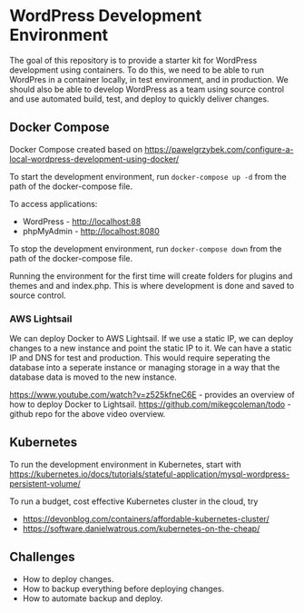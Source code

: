 # WordPress Development Environment

The goal of this repository is to provide a starter kit for WordPress development using containers. To do this, we need to be able to run WordPres in a container locally, in test environment, and in production. We should also be able to develop WordPress as a team using source control and use automated build, test, and deploy to quickly deliver changes.

## Docker Compose

Docker Compose created based on <https://pawelgrzybek.com/configure-a-local-wordpress-development-using-docker/>

To start the development environment, run `docker-compose up -d` from the path of the docker-compose file.

To access applications:

* WordPress - <http://localhost:88>
* phpMyAdmin - <http://localhost:8080>

To stop the development environment, run `docker-compose down` from the path of the docker-compose file.

Running the environment for the first time will create folders for plugins and themes and and index.php. This is where development is done and saved to source control.

### AWS Lightsail

We can deploy Docker to AWS Lightsail. If we use a static IP, we can deploy changes to a new instance and point the static IP to it. We can have a static IP and DNS for test and production. This would require seperating the database into a seperate instance or managing storage in a way that the database data is moved to the new instance.

https://www.youtube.com/watch?v=z525kfneC6E - provides an overview of how to deploy Docker to Lightsail.
https://github.com/mikegcoleman/todo - github repo for the above video overview.

## Kubernetes

To run the development environment in Kubernetes, start with <https://kubernetes.io/docs/tutorials/stateful-application/mysql-wordpress-persistent-volume/>

To run a budget, cost effective Kubernetes cluster in the cloud, try

* <https://devonblog.com/containers/affordable-kubernetes-cluster/>
* <https://software.danielwatrous.com/kubernetes-on-the-cheap/>

## Challenges

* How to deploy changes.
* How to backup everything before deploying changes.
* How to automate backup and deploy.
